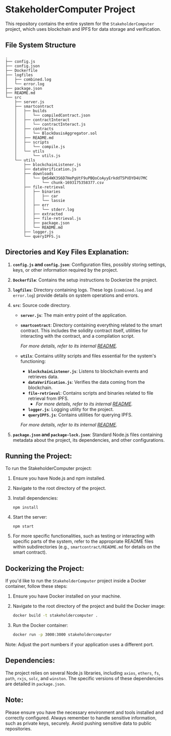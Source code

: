 # StakeholderComputer Project

This repository contains the entire system for the `StakeholderComputer` project, which uses blockchain and IPFS for data storage and verification.

## File System Structure

```
.
├── config.js
├── config.json
├── Dockerfile
├── logfiles
│   ├── combined.log
│   └── error.log
├── package.json
├── README.md
└── src
    ├── server.js
    ├── smartcontract
    │   ├── builds
    │   │   └── compiledContract.json
    │   ├── contractInteract
    │   │   └── contractInteract.js
    │   ├── contracts
    │   │   └── BlockOasisAggregator.sol
    │   ├── README.md
    │   ├── scripts
    │   │   └── compile.js
    │   └── utils
    │       └── utils.js
    └── utils
        ├── blockchainListener.js
        ├── dataVerification.js
        ├── downloads
        │   └── QmS4WX3S6D7HePgUtF9uPBQoCoAyyErkddT5PVDYD4U7MC
        │       └── chunk-1693175358377.csv
        ├── file-retrieval
        │   ├── binaries
        │   │   ├── car
        │   │   └── lassie
        │   ├── err
        │   │   └── stderr.log
        │   ├── extracted
        │   ├── file-retrieval.js
        │   ├── package.json
        │   └── README.md
        ├── logger.js
        └── queryIPFS.js
```

## Directories and Key Files Explanation:

1. **`config.js` and `config.json`**: Configuration files, possibly storing settings, keys, or other information required by the project.

2. **`Dockerfile`**: Contains the setup instructions to Dockerize the project.

3. **`logfiles`**: Directory containing logs. These logs (`combined.log` and `error.log`) provide details on system operations and errors.

4. **`src`**: Source code directory.

    - **`server.js`**: The main entry point of the application.
    - **`smartcontract`**: Directory containing everything related to the smart contract. This includes the solidity contract itself, utilities for interacting with the contract, and a compilation script.
    
        *For more details, refer to its internal [README](./src/smartcontract/README.md).*
    
    - **`utils`**: Contains utility scripts and files essential for the system's functioning:
        - **`blockchainListener.js`**: Listens to blockchain events and retrieves data.
        - **`dataVerification.js`**: Verifies the data coming from the blockchain.
        - **`file-retrieval`**: Contains scripts and binaries related to file retrieval from IPFS.
            - *For more details, refer to its internal [README](./src/utils/file-retrieval/README.md).*
        - **`logger.js`**: Logging utility for the project.
        - **`queryIPFS.js`**: Contains utilities for querying IPFS.

        *For more details, refer to its internal [README](./src/utils/README.md).*

5. **`package.json` and `package-lock.json`**: Standard Node.js files containing metadata about the project, its dependencies, and other configurations.

## Running the Project:

To run the StakeholderComputer project:

1. Ensure you have Node.js and npm installed.
2. Navigate to the root directory of the project.
3. Install dependencies:
   ```
   npm install
   ```

4. Start the server:
   ```
   npm start
   ```

5. For more specific functionalities, such as testing or interacting with specific parts of the system, refer to the appropriate README files within subdirectories (e.g., `smartcontract/README.md` for details on the smart contract).

## Dockerizing the Project:
If you'd like to run the `StakeholderComputer` project inside a Docker container, follow these steps:

1. Ensure you have Docker installed on your machine.

2. Navigate to the root directory of the project and build the Docker image:
    ```bash
    docker build -t stakeholdercomputer .
    ```

3. Run the Docker container:
    ```bash
    docker run -p 3000:3000 stakeholdercomputer
    ```


Note: Adjust the port numbers if your application uses a different port.

## Dependencies:

The project relies on several Node.js libraries, including `axios`, `ethers`, `fs`, `path`, `rxjs`, `solc`, and `winston`. The specific versions of these dependencies are detailed in `package.json`.

## Note:

Please ensure you have the necessary environment and tools installed and correctly configured. Always remember to handle sensitive information, such as private keys, securely. Avoid pushing sensitive data to public repositories.
